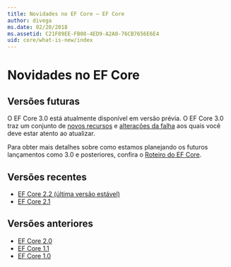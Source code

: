 ```yaml
---
title: Novidades no EF Core – EF Core
author: divega
ms.date: 02/20/2018
ms.assetid: C21F89EE-FB08-4ED9-A2A0-76CB7656E6E4
uid: core/what-is-new/index
---
```


# <a name="what-is-new-in-ef-core"></a>Novidades no EF Core

## <a name="future-releases"></a>Versões futuras

O EF Core 3.0 está atualmente disponível em versão prévia. O EF Core 3.0 traz um conjunto de [novos recursos](xref:core/what-is-new/ef-core-3.0/features) e [alterações da falha](xref:core/what-is-new/ef-core-3.0/breaking-changes) aos quais você deve estar atento ao atualizar.

Para obter mais detalhes sobre como estamos planejando os futuros lançamentos como 3.0 e posteriores, confira o [Roteiro do EF Core](xref:core/what-is-new/roadmap).

## <a name="recent-releases"></a>Versões recentes

- [EF Core 2.2 (última versão estável)](xref:core/what-is-new/ef-core-2.2)
- [EF Core 2.1](xref:core/what-is-new/ef-core-2.1)

## <a name="past-releases"></a>Versões anteriores

- [EF Core 2.0](xref:core/what-is-new/ef-core-2.0)
- [EF Core 1.1](xref:core/what-is-new/ef-core-1.1)
- [EF Core 1.0](xref:core/what-is-new/ef-core-1.0)
